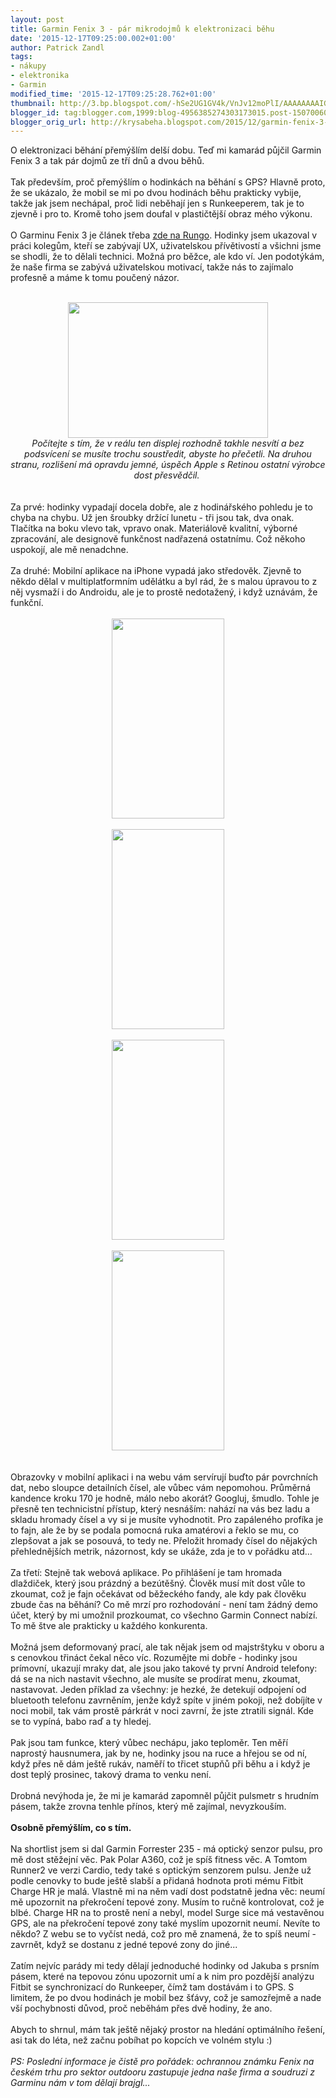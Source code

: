 ```yaml
---
layout: post
title: Garmin Fenix 3 - pár mikrodojmů k elektronizaci běhu
date: '2015-12-17T09:25:00.002+01:00'
author: Patrick Zandl
tags:
- nákupy
- elektronika
- Garmin
modified_time: '2015-12-17T09:25:28.762+01:00'
thumbnail: http://3.bp.blogspot.com/-hSe2UG1GV4k/VnJv12moPlI/AAAAAAAAIGw/2_b3TASJJ3w/s72-c/IMG_3223.jpg
blogger_id: tag:blogger.com,1999:blog-4956385274303173015.post-1507006074468273690
blogger_orig_url: http://krysabeha.blogspot.com/2015/12/garmin-fenix-3-par-mikrodojmu-k.html
---
```


O elektronizaci běhání přemýšlím delší dobu. Teď mi kamarád půjčil Garmin Fenix 3 a tak pár dojmů ze tří dnů a dvou běhů.<br /><br /><a name='more'></a>Tak především, proč přemýšlím o hodinkách na běhání s GPS? Hlavně proto, že se ukázalo, že mobil se mi po dvou hodinách běhu prakticky vybije, takže jak jsem nechápal, proč lidi neběhají jen s Runkeeperem, tak je to zjevně i pro to. Kromě toho jsem doufal v plastičtější obraz mého výkonu. <br /><br />O Garminu Fenix 3 je článek třeba <a href="http://rungo.idnes.cz/dlouhodobe-zkusenosti-s-nejhezcimi-sportovnimi-hodinkami-garmin-fenix-3-149-/behani.aspx?c=A150818_090257_behani_Pil">zde na Rungo</a>. Hodinky jsem ukazoval v práci kolegům, kteří se zabývají UX, uživatelskou přívětivostí a všichni jsme se shodli, že to dělali technici. Možná pro běžce, ale kdo ví. Jen podotýkám, že naše firma se zabývá uživatelskou motivací, takže nás to zajímalo profesně a máme k tomu poučený názor.&nbsp;<div><br /></div><div class="separator" style="clear: both; text-align: center;"><a href="http://cdn.blessthisstuff.com/imagens/stuff/garmin-fenix-3-2.jpg" imageanchor="1" style="margin-left: 1em; margin-right: 1em;"><img border="0" src="http://cdn.blessthisstuff.com/imagens/stuff/garmin-fenix-3-2.jpg" height="217" width="320" /></a></div><div class="separator" style="clear: both; text-align: center;"><i>Počítejte s tím, že v reálu ten displej rozhodně takhle nesvítí a bez podsvícení se musíte trochu soustředit, abyste ho přečetli. Na druhou stranu, rozlišení má opravdu jemné, úspěch Apple s Retinou ostatní výrobce dost přesvědčil.&nbsp;</i></div><div><br /><br />Za prvé: hodinky vypadají docela dobře, ale z hodinářského pohledu je to chyba na chybu. Už jen šroubky držící lunetu - tři jsou tak, dva onak. Tlačítka na boku vlevo tak, vpravo onak. Materiálově kvalitní, výborné zpracování, ale designově funkčnost nadřazená ostatnímu. Což někoho uspokojí, ale mě nenadchne. <br /><br />Za druhé: Mobilní aplikace na iPhone vypadá jako středověk. Zjevně to někdo dělal v multiplatformním udělátku a byl rád, že s malou úpravou to z něj vysmaží i do Androidu, ale je to prostě nedotažený, i když uznávám, že funkční.&nbsp;<div><br /></div><div class="separator" style="clear: both; text-align: center;"><a href="http://3.bp.blogspot.com/-hSe2UG1GV4k/VnJv12moPlI/AAAAAAAAIGw/2_b3TASJJ3w/s1600/IMG_3223.jpg" imageanchor="1" style="margin-left: 1em; margin-right: 1em;"><img border="0" height="320" src="http://3.bp.blogspot.com/-hSe2UG1GV4k/VnJv12moPlI/AAAAAAAAIGw/2_b3TASJJ3w/s320/IMG_3223.jpg" width="180" /></a></div><br /><div class="separator" style="clear: both; text-align: center;"><a href="http://3.bp.blogspot.com/-BsbTC_TWDi4/VnJv1x8qnCI/AAAAAAAAIGo/PTo1VMPAbnA/s1600/IMG_3224.jpg" imageanchor="1" style="margin-left: 1em; margin-right: 1em;"><img border="0" height="320" src="http://3.bp.blogspot.com/-BsbTC_TWDi4/VnJv1x8qnCI/AAAAAAAAIGo/PTo1VMPAbnA/s320/IMG_3224.jpg" width="180" /></a></div><br /><div class="separator" style="clear: both; text-align: center;"><a href="http://1.bp.blogspot.com/-Tf4mRQQj66Y/VnJv1wE-MlI/AAAAAAAAIGs/6dyuBwajH0M/s1600/IMG_3225.jpg" imageanchor="1" style="margin-left: 1em; margin-right: 1em;"><img border="0" height="320" src="http://1.bp.blogspot.com/-Tf4mRQQj66Y/VnJv1wE-MlI/AAAAAAAAIGs/6dyuBwajH0M/s320/IMG_3225.jpg" width="180" /></a></div><br /><div class="separator" style="clear: both; text-align: center;"><a href="http://4.bp.blogspot.com/-gKpgMhdmeJ0/VnJv2mqfpRI/AAAAAAAAIG0/cyE_9fVxA2Q/s1600/IMG_3226.jpg" imageanchor="1" style="margin-left: 1em; margin-right: 1em;"><img border="0" height="320" src="http://4.bp.blogspot.com/-gKpgMhdmeJ0/VnJv2mqfpRI/AAAAAAAAIG0/cyE_9fVxA2Q/s320/IMG_3226.jpg" width="180" /></a></div><div><br /><br />Obrazovky v mobilní aplikaci i na webu vám servírují buďto pár povrchních dat, nebo sloupce detailních čísel, ale vůbec vám nepomohou. Průměrná kandence kroku 170 je hodně, málo nebo akorát? Googluj, šmudlo. Tohle je přesně ten technicistní přístup, který nesnáším: nahází na vás bez ladu a skladu hromady čísel a vy si je musíte vyhodnotit. Pro zapáleného profíka je to fajn, ale že by se podala pomocná ruka amatérovi a řeklo se mu, co zlepšovat a jak se posouvá, to tedy ne. Přeložit hromady čísel do nějakých přehlednějších metrik, názornost, kdy se ukáže, zda je to v pořádku atd… <br /><br />Za třetí: Stejně tak webová aplikace. Po přihlášení je tam hromada dlaždiček, který jsou prázdný a bezútěšný. Člověk musí mít dost vůle to zkoumat, což je fajn očekávat od běžeckého fandy, ale kdy pak člověku zbude čas na běhání? Co mě mrzí pro rozhodování - není tam žádný demo účet, který by mi umožnil prozkoumat, co všechno Garmin Connect nabízí. To mě štve ale prakticky u každého konkurenta.<br /><br />Možná jsem deformovaný prací, ale tak nějak jsem od majstrštyku v oboru a s cenovkou třináct čekal něco víc. Rozumějte mi dobře - hodinky jsou prímovní, ukazují mraky dat, ale jsou jako takové ty první Android telefony: dá se na nich nastavit všechno, ale musíte se prodírat menu, zkoumat, nastavovat. Jeden příklad za všechny: je hezké, že detekují odpojení od bluetooth telefonu zavrněním, jenže když spíte v jiném pokoji, než dobíjíte v noci mobil, tak vám prostě párkrát v noci zavrní, že jste ztratili signál. Kde se to vypíná, babo raď a ty hledej. <br /><br />Pak jsou tam funkce, který vůbec nechápu, jako teploměr. Ten měří naprostý hausnumera, jak by ne, hodinky jsou na ruce a hřejou se od ní, když přes ně dám ještě rukáv, naměří to třicet stupňů při běhu a i když je dost teplý prosinec, takový drama to venku není. <br /><br />Drobná nevýhoda je, že mi je kamarád zapomněl půjčit pulsmetr s hrudním pásem, takže zrovna tenhle přínos, který mě zajímal, nevyzkouším. <br /><br /><b>Osobně přemýšlím, co s tím.&nbsp;</b></div><div><br /></div><div>Na shortlist jsem si dal Garmin Forrester 235 - má optický senzor pulsu, pro mě dost stěžejní věc. Pak Polar A360, což je spíš fitness věc. A Tomtom Runner2 ve verzi Cardio, tedy také s optickým senzorem pulsu. Jenže už podle cenovky to bude ještě slabší a přidaná hodnota proti mému Fitbit Charge HR je malá. Vlastně mi na něm vadí dost podstatně jedna věc: neumí mě upozornit na překročení tepové zony. Musím to ručně kontrolovat, což je blbé. Charge HR na to prostě není a nebyl, model Surge sice má vestavěnou GPS, ale na překročení tepové zony také myslím upozornit neumí. Nevíte to někdo? Z webu se to vyčíst nedá, což pro mě znamená, že to spíš neumí - zavrnět, když se dostanu z jedné tepové zony do jiné...<br /><br />Zatím nejvíc parády mi tedy dělají jednoduché hodinky od Jakuba s prsním pásem, které na tepovou zónu upozornit umí a k nim pro pozdější analýzu Fitbit se synchronizací do Runkeeper, čímž tam dostávám i to GPS. S limitem, že po dvou hodinách je mobil bez šťávy, což je samozřejmě a nade vší pochybnosti důvod, proč neběhám přes dvě hodiny, že ano. <br /><br />Abych to shrnul, mám tak ještě nějaký prostor na hledání optimálního řešení, asi tak do léta, než začnu pobíhat po kopcích ve volném stylu :)<div><br /><div><i>PS: Poslední informace je čistě pro pořádek: ochrannou známku Fenix na českém trhu pro sektor outdooru zastupuje jedna naše firma a soudruzi z Garminu nám v tom dělají brajgl...&nbsp;</i></div></div></div></div>